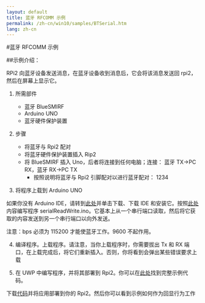 ```yaml
---
layout: default
title: 蓝牙 RFCOMM 示例
permalink: /zh-cn/win10/samples/BTSerial.htm
lang: zh-cn
---
```

#蓝牙 RFCOMM 示例

##示例介绍：

RPi2 向蓝牙设备发送消息，在蓝牙设备收到消息后，它会将该消息发送回 rpi2，然后在屏幕上显示它。

1. 所需部件
	- 蓝牙 BlueSMIRF
	- Arduino UNO
	- 蓝牙硬件保护装置
	
2.	步骤
	- 将蓝牙与 Rpi2 配对
	- 将蓝牙硬件保护装置插入 Rip2
	- 将 BlueSMIRF 插入 Uno，后者将连接到任何电脑；连接： 蓝牙 TX-\>PC RX，蓝牙 RX-\>PC TX
        - 按照说明将蓝牙与 Rpi2 引脚配对以进行蓝牙配对： 1234
 
3.	将程序上载到 Arduino UNO

如果你没有 Arduino IDE，请转到[此处](https://www.arduino.cc/)并单击下载、下载 IDE 和安装它。按照[此处](https://github.com/ms-iot/samples/blob/develop/BTSerial/serialReadWrite.ino)内容编写程序 serialReadWrite.ino。它基本上从一个串行端口读取，然后将它获取的内容发送到另一个串行端口以向外发送。


注意：bps 必须为 115200 才能使蓝牙工作。9600 不起作用。
 
4. 编译程序。上载程序。请注意，当你上载程序时，你需要拔出 Tx 和 RX 端口，在上载完成后，将它们重新插入。否则，你将看到会弹出某些错误要求上载
 
5.	在 UWP 中编写程序，并将其部署到 Rpi2。你可以在[此处](https://github.com/ms-iot/samples/tree/develop/BTSerial)找到完整示例代码。
 
下载[代码](https://github.com/ms-iot/samples/tree/develop/BTSerial)并将应用部署到你的 Rpi2。然后你可以看到示例如何作为回显行为工作



